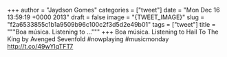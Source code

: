
+++
author = "Jaydson Gomes"
categories = ["tweet"]
date = "Mon Dec 16 13:59:19 +0000 2013"
draft = false
image = "{TWEET_IMAGE}"
slug = "f2a6533855c1b1a9509b96c100c2f3d5d2e49b01"
tags = ["tweet"]
title = """Boa música. Listening to ..."""
+++
Boa música. Listening to Hail To The King by Avenged Sevenfold #nowplaying #musicmonday http://t.co/49wYlqTFT7
